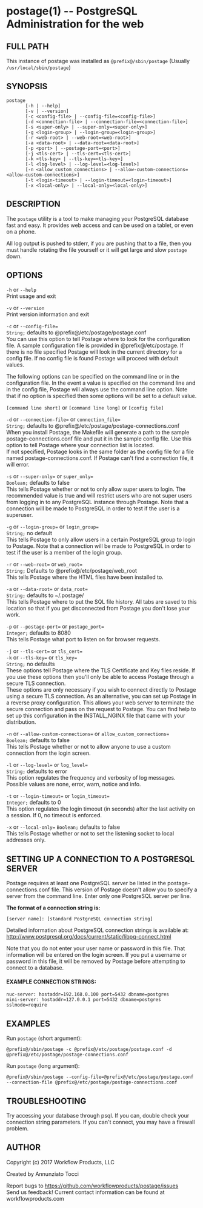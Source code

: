 postage(1) -- PostgreSQL Administration for the web
===================================================

## FULL PATH
This instance of postage was installed as `@prefix@/sbin/postage` (Usually `/usr/local/sbin/postage`)

## SYNOPSIS
```
postage
       [-h | --help]
       [-v | --version]
       [-c <config-file> | --config-file=<config-file>]
       [-d <connection-file> | --connection-file=<connection-file>]
       [-s <super-only> | --super-only=<super-only>]
       [-g <login-group> | --login-group=<login-group>]
       [-r <web-root> | --web-root=<web-root>]
       [-a <data-root> | --data-root=<data-root>]
       [-p <port> | --postage-port=<port>]
       [-j <tls-cert> | --tls-cert=<tls-cert>]
       [-k <tls-key> | --tls-key=<tls-key>]
       [-l <log-level> | --log-level=<log-level>]
       [-n <allow_custom_connections> | --allow-custom-connections=<allow-custom-connections>]
       [-t <login-timeout> | --login-timeout=<login-timeout>]
       [-x <local-only> | --local-only=<local-only>]
```

## DESCRIPTION
The `postage` utility is  a tool to make managing your PostgreSQL database fast and easy. It provides web access and can be used on a tablet, or even on a phone.

All log output is pushed to stderr, if you are pushing that to a file, then you must handle rotating the file yourself or it will get large and slow `postage` down.


## OPTIONS
`-h` or `--help`  
       Print usage and exit

`-v` or `--version`  
       Print version information and exit

`-c` or `--config-file=`  
       `String;` defaults to @prefix@/etc/postage/postage.conf  
       You can use this option to tell Postage where to look for the configuration file. A sample configuration file is provided in @prefix@/etc/postage. If there is no file specified Postage will look in the current directory for a config file. If no config file is found Postage will proceed with default values.

The following options can be specified on the command line or in the configuration file. In the event a value is specified on the command line and in the config file, Postage will always use the command line option. Note that if no option is specified then some options will be set to a default value.

`[command line short]` or `[command line long]` or `[config file]`

`-d` or `--connection-file=` or `connection_file=`  
       `String;` defaults to @prefix@/etc/postage/postage-connections.conf  
       When you install Postage, the Makefile will generate a path to the sample postage-connections.conf file and put it in the sample config file. Use this option to tell Postage where your connection list is located.  
       If not specified, Postage looks in the same folder as the config file for a file named postage-connections.conf. If Postage can't find a connection file, it will error.

`-s` or `--super-only=` or `super_only=`  
       `Boolean;` defaults to false  
       This tells Postage whether or not to only allow super users to login. The recommended value is true and will restrict users who are not super users from logging in to any PostgreSQL instance through Postage. Note that a connection will be made to PostgreSQL in order to test if the user is a superuser.  

`-g` or `--login-group=` or `login_group=`  
       `String;` no default  
       This tells Postage to only allow users in a certain PostgreSQL group to login to Postage. Note that a connection will be made to PostgreSQL in order to test if the user is a member of the login group.

`-r` or `--web-root=` or `web_root=`  
       `String;` Defaults to @prefix@/etc/postage/web_root  
       This tells Postage where the HTML files have been installed to.

`-a` or `--data-root=` or `data_root=`  
       `String;` defaults to ~/.postage/  
       This tells Postage where to put the SQL file history. All tabs are saved to this location so that if you get disconnected from Postage you don't lose your work.

`-p` or `--postage-port=` or `postage_port=`  
       `Integer;` defaults to 8080  
       This tells Postage what port to listen on for browser requests.

`-j` or `--tls-cert=` or `tls_cert=`  
`-k` or `--tls-key=` or `tls_key=`  
       `String;` no defaults  
       These options tell Postage where the TLS Certificate and Key files reside. If you use these options then you'll only be able to access Postage through a secure TLS connection.  
       These options are only necessary if you wish to connect directly to Postage using a secure TLS connection. As an alternative, you can set up Postage in a reverse proxy configuration. This allows your web server to terminate the secure connection and pass on the request to Postage. You can find help to set up this configuration in the INSTALL_NGINX file that came with your distribution.

`-n` or `--allow-custom-connections=` or `allow_custom_connections=`  
       `Boolean;` defaults to false  
       This tells Postage whether or not to allow anyone to use a custom connection from the login screen.

`-l` or `--log-level=` or `log_level=`  
       `String;` defaults to error  
       This option regulates the frequency and verbosity of log messages. Possible values are none, error, warn, notice and info.

`-t` or `--login-timeout=` or `login_timeout=`  
       `Integer;` defaults to 0  
       This option regulates the login timeout (in seconds) after the last activity on a session.
	   If 0, no timeout is enforced.

`-x` or `--local-only=`
       `Boolean;` defaults to false  
       This tells Postage whether or not to set the listening socket to local addresses only.

## SETTING UP A CONNECTION TO A POSTGRESQL SERVER

Postage requires at least one PostgreSQL server be listed in the postage-connections.conf file. This version of Postage doesn't allow you to specify a server from the command line. Enter only one PostgreSQL server per line.

**The format of a connection string is:**  
```
[server name]: [standard PostgreSQL connection string]
```

Detailed information about PostgreSQL connection strings is available at: http://www.postgresql.org/docs/current/static/libpq-connect.html

Note that you do not enter your user name or password in this file. That information will be entered on the login screen. If you put a username or password in this file, it will be removed by Postage before attempting to connect to a database.

#### EXAMPLE CONNECTION STRINGS:
```
nuc-server: hostaddr=192.168.0.100 port=5432 dbname=postgres
mini-server: hostaddr=127.0.0.1 port=5432 dbname=postgres sslmode=require
```

## EXAMPLES
Run `postage` (short argument):
```
@prefix@/sbin/postage -c @prefix@/etc/postage/postage.conf -d @prefix@/etc/postage/postage-connections.conf
```

Run `postage` (long argument):
```
@prefix@/sbin/postage --config-file=@prefix@/etc/postage/postage.conf --connection-file @prefix@/etc/postage/postage-connections.conf
```

## TROUBLESHOOTING
Try accessing your database through psql. If you can, double check your connection string parameters. If you can't connect, you may have a firewall problem.


## AUTHOR
Copyright (c) 2017 Workflow Products, LLC

Created by Annunziato Tocci

Report bugs to https://github.com/workflowproducts/postage/issues  
Send us feedback! Current contact information can be found at workflowproducts.com  
